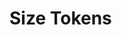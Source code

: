 <script setup>
  import * as tokens from '@package/tokens/lib/size.js'
  const types = [''];
</script>

# Size Tokens

<TokenView 
  v-for="(type, index) in types" 
  category="size" 
  orderBy="valueWithoutUnit"
  :tokens="tokens"
  :key="index" 
  :type="type" 
/>
